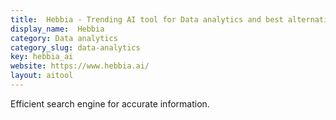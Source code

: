 ```yaml
---
title:  Hebbia - Trending AI tool for Data analytics and best alternatives
display_name:  Hebbia
category: Data analytics
category_slug: data-analytics
key: hebbia_ai
website: https://www.hebbia.ai/
layout: aitool
---
```


Efficient search engine for accurate information.
